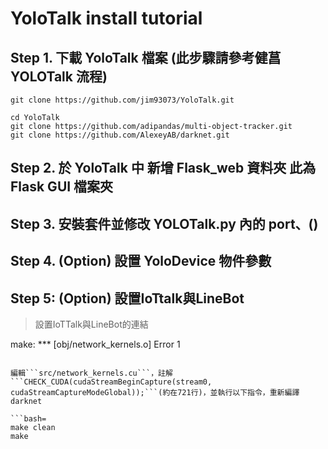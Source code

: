 # YoloTalk install tutorial


## Step 1. 下載 YoloTalk 檔案 (此步驟請參考健菖YOLOTalk 流程)
```bash=
git clone https://github.com/jim93073/YoloTalk.git

cd YoloTalk
git clone https://github.com/adipandas/multi-object-tracker.git
git clone https://github.com/AlexeyAB/darknet.git
```

## Step 2. 於 YoloTalk 中 新增 Flask_web 資料夾  此為 Flask GUI 檔案夾



## Step 3. 安裝套件並修改 YOLOTalk.py 內的 port、()



## Step 4. (Option) 設置 YoloDevice 物件參數


## Step 5: (Option) 設置IoTtalk與LineBot
> 設置IoTTalk與LineBot的連結


make: *** [obj/network_kernels.o] Error 1
```

編輯```src/network_kernels.cu```，註解```CHECK_CUDA(cudaStreamBeginCapture(stream0, cudaStreamCaptureModeGlobal));```(約在721行)，並執行以下指令，重新編譯 darknet

```bash=
make clean
make
```
